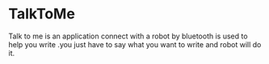 # TalkToMe
Talk to me is an application connect with a robot by bluetooth is used to help you write .you just have to say what you want to write and robot will do it.
